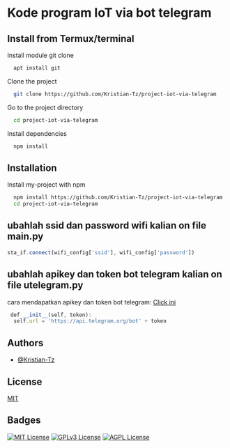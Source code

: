 # Kode program IoT via bot telegram


## Install from Termux/terminal

Install module git clone
```bash
  apt install git
```

Clone the project
```bash
  git clone https://github.com/Kristian-Tz/project-iot-via-telegram
```

Go to the project directory
```bash
  cd project-iot-via-telegram
```

Install dependencies
```bash
  npm install
```

## Installation

Install my-project with npm
```bash
  npm install https://github.com/Kristian-Tz/project-iot-via-telegram
  cd project-iot-via-telegram
```
    
## ubahlah ssid dan password wifi kalian on file main.py

```javascript
sta_if.connect(wifi_config['ssid'], wifi_config['password'])
```
## ubahlah apikey dan token bot telegram kalian on file utelegram.py
cara mendapatkan apikey dan token bot telegram:  [Click ini](https://langsungviral.com/2019/12/04/cara-mendapatkan-api-key-atau-token-bot-telegram-dan-chat-id-telegram/)

```javascript
 def __init__(self, token):
  self.url = 'https://api.telegram.org/bot' + token
```


## Authors

- [@Kristian-Tz](https://www.github.com/Kristian-Tz)


## License

[MIT](https://choosealicense.com/licenses/mit/)


## Badges



[![MIT License](https://img.shields.io/badge/License-MIT-green.svg)](https://choosealicense.com/licenses/mit/)
[![GPLv3 License](https://img.shields.io/badge/License-GPL%20v3-yellow.svg)](https://opensource.org/licenses/)
[![AGPL License](https://img.shields.io/badge/license-AGPL-blue.svg)](http://www.gnu.org/licenses/agpl-3.0)
